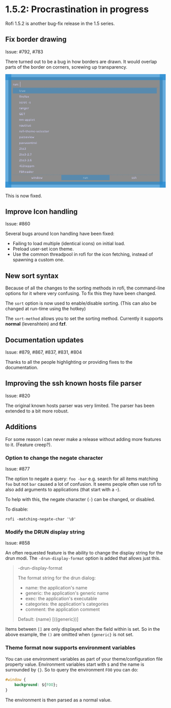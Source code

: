 # 1.5.2: Procrastination in progress

Rofi 1.5.2 is another bug-fix release in the 1.5 series. 


## Fix border drawing

Issue: #792, #783

There turned out to be a bug in how borders are drawn. It would overlap parts of the border on corners, screwing up
transparency.

![broken border](border-issue.png)

This is now fixed.

## Improve Icon handling

Issue: #860

Several bugs around Icon handling have been fixed:

* Failing to load multiple (identical icons) on initial load.
* Preload user-set icon theme.
* Use the common threadpool in rofi for the icon fetching, instead of spawning a custom one.


## New sort syntax

Because of all the changes to the sorting methods in rofi, the command-line options for it where very confusing.
To fix this they have been changed.

The `sort` option is now used to enable/disable sorting. (This can also be changed at run-time using the hotkey)

The `sort-method` allows you to set the sorting method. Currently it supports **normal** (levenshtein) and **fzf**.

## Documentation updates

Issue: #879, #867, #837, #831, #804

Thanks to all the people highlighting or providing fixes to the documentation.

## Improving the ssh known hosts file parser

Issue: #820

The original known hosts parser was very limited. The parser has been extended to a bit more robust.

## Additions

For some reason I can never make a release without adding more features to it. (Feature creep?).

### Option to change the negate character

Issue: #877

The option to negate a query: `foo -bar` e.g. search for all items matching `foo` but not `bar` caused a lot of
confusion. It seems people often use rofi to also add arguments to applications (that start with a -).

To help with this, the negate character (`-`) can be changed, or disabled.

To disable:

```
rofi -matching-negate-char '\0'
```


### Modify the DRUN display string

Issue: #858

An often requested feature is the ability to change the display string for the drun modi.
The `-drun-display-format` option is added that allows just this.

> -drun-display-format
> 
> The format string for the drun dialog:
> * name: the application's name
> * generic: the application's generic name
> * exec: the application's executable
> * categories: the application's categories
> * comment: the application comment
> 
> Default: {name} [({generic})]

Items between `[]` are only displayed when the field within is set. So in the above example, the `()` are omitted when
`{generic}` is not set.


### Theme format now supports environment variables

You can use environment variables as part of your theme/configuration file property value.
Environment variables start with `$` and the name is surrounded by `{}`.
So to query the environment `FOO` you can do:

```css
#window {
    background: ${FOO};
}
```

The environment is then parsed as a normal value.
